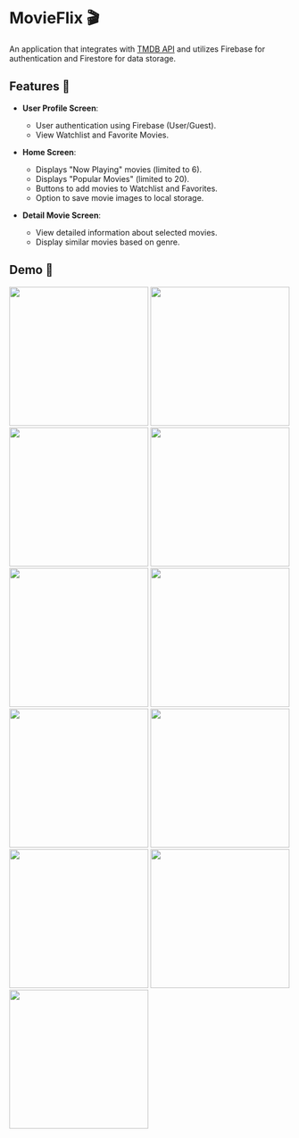 # MovieFlix 🎬

An application that integrates with [TMDB API](https://developer.themoviedb.org/docs/getting-started) and utilizes Firebase for authentication and Firestore for data storage.

## Features 🌟

- **User Profile Screen**:

  - User authentication using Firebase (User/Guest).
  - View Watchlist and Favorite Movies.

- **Home Screen**:

  - Displays \"Now Playing\" movies (limited to 6).
  - Displays \"Popular Movies\" (limited to 20).
  - Buttons to add movies to Watchlist and Favorites.
  - Option to save movie images to local storage.

- **Detail Movie Screen**:
  - View detailed information about selected movies.
  - Display similar movies based on genre.

## Demo 🎥

<img src="demo-img/welcome.jpg" width="249"/> 
<img src="demo-img/login.jpg" width="249"/> 
<img src="demo-img/register.jpg" width="249"/> 
<img src="demo-img/now-playing.jpg" width="249"/> 
<img src="demo-img/popular.jpg" width="249"/> 
<img src="demo-img/detail.jpg" width="249"/> 
<img src="demo-img/similar.jpg" width="249"/> 
<img src="demo-img/search.jpg" width="249"/> 
<img src="demo-img/profile.jpg" width="249"/> 
<img src="demo-img/favorite.jpg" width="249"/> 
<img src="demo-img/watchlist.jpg" width="249"/>
